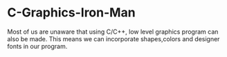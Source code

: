 # C-Graphics-Iron-Man
Most of us are unaware that using C/C++, low level graphics program can also be made. This means we can incorporate shapes,colors and designer fonts in our program. 
